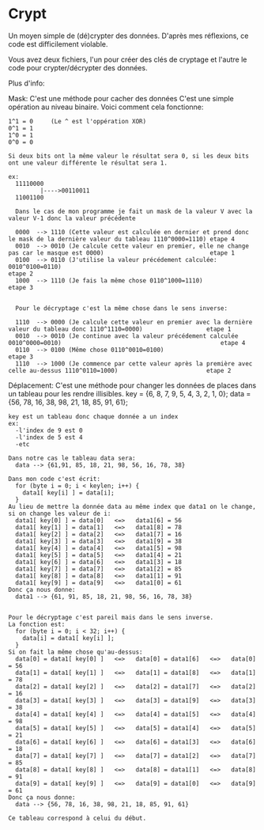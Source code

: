 # Crypt
Un moyen simple de (dé)crypter des données. D'après mes réflexions, ce code est difficilement violable.

Vous avez deux fichiers, l'un pour créer des clés de cryptage et l'autre le code pour crypter/décrypter des données.

Plus d'info:

  Mask: C'est une méthode pour cacher des données
    C'est une simple opération au niveau binaire.
    Voici comment cela fonctionne:  
    
    1^1 = 0     (Le ^ est l'oppération XOR)
    0^1 = 1
    1^0 = 1
    0^0 = 0
    
    Si deux bits ont la même valeur le résultat sera 0, si les deux bits ont une valeur différente le résultat sera 1.
    
    ex:
      11110000
             |---->00110011
      11001100
    
      Dans le cas de mon programme je fait un mask de la valeur V avec la valeur V-1 donc la valeur précédente
    
      0000  --> 1110 (Cette valeur est calculée en dernier et prend donc le mask de la dernière valeur du tableau 1110^0000=1110) etape 4
      0010  --> 0010 (Je calcule cette valeur en premier, elle ne change pas car le masque est 0000)                              etape 1
      0100  --> 0110 (J'utilise la valeur précédement calculée: 0010^0100=0110)                                                   etape 2
      1000  --> 1110 (Je fais la même chose 0110^1000=1110)                                                                       etape 3
      
      
      Pour le décryptage c'est la même chose dans le sens inverse:
      
      1110  --> 0000 (Je calcule cette valeur en premier avec la dernière valeur du tableau donc 1110^1110=0000)                  etape 1
      0010  --> 0010 (Je continue avec la valeur précédement calculée 0010^0000=0010)                                             etape 4
      0110  --> 0100 (Même chose 0110^0010=0100)                                                                                  etape 3
      1110  --> 1000 (Je commence par cette valeur après la première avec celle au-dessus 1110^0110=1000)                         etape 2

  Déplacement: C'est une méthode pour changer les données de places dans un tableau pour les rendre illisibles.
    key = {6, 8, 7, 9, 5, 4, 3, 2, 1, 0};
    data = {56, 78, 16, 38, 98, 21, 18, 85, 91, 61};
  
    key est un tableau donc chaque donnée a un index
    ex: 
      -l'index de 9 est 0
      -l'index de 5 est 4
      -etc
    
    Dans notre cas le tableau data sera:
      data --> {61,91, 85, 18, 21, 98, 56, 16, 78, 38}
    
    Dans mon code c'est écrit:
      for (byte i = 0; i < keylen; i++) {
        data1[ key[i] ] = data[i];
      }
    Au lieu de mettre la donnée data au même index que data1 on le change, si on change les valeur de i:
      data1[ key[0] ] = data[0]   <=>   data1[6] = 56
      data1[ key[1] ] = data[1]   <=>   data1[8] = 78
      data1[ key[2] ] = data[2]   <=>   data1[7] = 16
      data1[ key[3] ] = data[3]   <=>   data1[9] = 38
      data1[ key[4] ] = data[4]   <=>   data1[5] = 98
      data1[ key[5] ] = data[5]   <=>   data1[4] = 21
      data1[ key[6] ] = data[6]   <=>   data1[3] = 18
      data1[ key[7] ] = data[7]   <=>   data1[2] = 85
      data1[ key[8] ] = data[8]   <=>   data1[1] = 91
      data1[ key[9] ] = data[9]   <=>   data1[0] = 61
    Donc ça nous donne:
      data1 --> {61, 91, 85, 18, 21, 98, 56, 16, 78, 38}
    
    
    Pour le décryptage c'est pareil mais dans le sens inverse.
    La fonction est:
      for (byte i = 0; i < 32; i++) {
        data[i] = data1[ key[i] ];
      }
    Si on fait la même chose qu'au-dessus:
      data[0] = data1[ key[0] ]   <=>   data[0] = data1[6]   <=>   data[0] = 56
      data[1] = data1[ key[1] ]   <=>   data[1] = data1[8]   <=>   data[1] = 78
      data[2] = data1[ key[2] ]   <=>   data[2] = data1[7]   <=>   data[2] = 16
      data[3] = data1[ key[3] ]   <=>   data[3] = data1[9]   <=>   data[3] = 38
      data[4] = data1[ key[4] ]   <=>   data[4] = data1[5]   <=>   data[4] = 98
      data[5] = data1[ key[5] ]   <=>   data[5] = data1[4]   <=>   data[5] = 21
      data[6] = data1[ key[6] ]   <=>   data[6] = data1[3]   <=>   data[6] = 18
      data[7] = data1[ key[7] ]   <=>   data[7] = data1[2]   <=>   data[7] = 85
      data[8] = data1[ key[8] ]   <=>   data[8] = data1[1]   <=>   data[8] = 91
      data[9] = data1[ key[9] ]   <=>   data[9] = data1[0]   <=>   data[9] = 61
    Donc ça nous donne:
      data --> {56, 78, 16, 38, 98, 21, 18, 85, 91, 61}
    
    Ce tableau correspond à celui du début.
